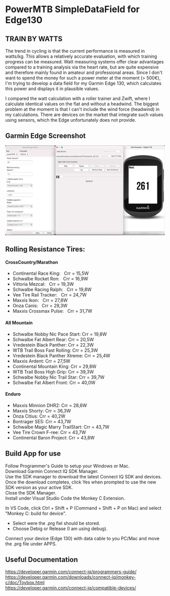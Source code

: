 # PowerMTB SimpleDataField for Edge130

## TRAIN BY WATTS

The trend in cycling is that the current performance is measured in watts/kg. This allows a relatively accurate evaluation, 
with which training progress can be measured. Watt measuring systems offer clear advantages compared to a training analysis via the heart rate, 
but are quite expensive and therefore mainly found in amateur and professional areas.
Since I don't want to spend the money for such a power meter at the moment (> 500€), I'm trying to develop a data field for my Garmin Edge 130, 
which calculates this power and displays it in plausible values.

I compared the watt calculation with a roller trainer and Zwift, where I calculate identical values on the flat and without a headwind.
The biggest problem at the moment is that I can't include the wind force (headwind) in my calculations. 
There are devices on the market that integrate such values using sensors, which the Edge unfortunately does not provide.


## Garmin Edge Screenshot


![Screenshot](readme.png)



## Rolling Resistance Tires:

#### CrossCountry/Marathon

- Continental Race King:    &nbsp;       Crr = 15,5W  <br />
- Schwalbe Rocket Ron:      &nbsp;       Crr = 16,9W  <br />
- Vittoria Mezcal:          &nbsp;       Crr = 19,3W  <br />
- Schwalbe Racing Ralph:    &nbsp;       Crr = 19,8W  <br />
- Vee Tire Rail Tracker:    &nbsp;       Crr = 24,7W  <br />
- Maxxis Ikon:              &nbsp;       Crr = 27,8W  <br />
- Onza Canis:               &nbsp;       Crr = 29,3W  <br />
- Maxxis Crossmax Pulse:    &nbsp;       Crr = 31,7W  <br />

#### All Mountain

- Schwalbe Nobby Nic Pace Start:   Crr = 19,8W  <br />
- Schwalbe Fat Albert Rear:        Crr = 20,5W  <br />
- Vredestein Black Panther:        Crr = 22,3W  <br />
- WTB Trail Boss Fast Rolling:     Crr = 25,3W  <br />
- Vredestein Black Panther Xtreme: Crr = 25,4W  <br />
- Maxxis Ardent:                   Crr = 27,5W  <br />
- Continental Mountain King:       Crr = 29,8W  <br />
- WTB Trail Boss High Grip:        Crr = 39,3W  <br />
- Schwalbe Nobby Nic Trail Star:   Crr = 39,7W  <br />
- Schwalbe Fat Albert Front:       Crr = 40,0W  <br />

#### Enduro

- Maxxis Minnion DHR2:             Crr = 28,6W  <br />
- Maxxis Shorty:                   Crr = 36,3W  <br /> 
- Onza Citius:                     Crr = 40,2W  <br /> 
- Bontrager SE5:                   Crr = 43,7W  <br /> 
- Schwalbe Magic Marry TrailStart: Crr = 43,7W  <br /> 
- Vee Tire Crown F-ree:            Crr = 43,7W  <br />
- Continental Baron Project:       Crr = 43,8W  <br />



## Build App for use

Follow Programmer's Guide to setup your Windows or Mac. <br />
Download Garmin Connect IQ SDK Manager. <br />
Use the SDK manager to download the latest Connect IQ SDK and devices. <br />
Once the download completes, click Yes when prompted to use the new SDK version as your active SDK. <br />
Close the SDK Manager. <br />
Install under Visual Studio Code the Monkey C Extension. <br />

In VS Code, click Ctrl + Shift + P (Command + Shift + P on Mac) and select "Monkey C: build for device". <br />
- Select were the .prg fiel should be stored. <br />
- Choose Debig or Release (I am using debug). <br />

Connect your device (Edge 130) with data cable to you PC/Mac and move the .prg file under APPS. <br />


## Useful Documentation

https://developer.garmin.com/connect-iq/programmers-guide/ <br />
https://developer.garmin.com/downloads/connect-iq/monkey-c/doc/Toybox.html <br />
https://developer.garmin.com/connect-iq/compatible-devices/ <br />

